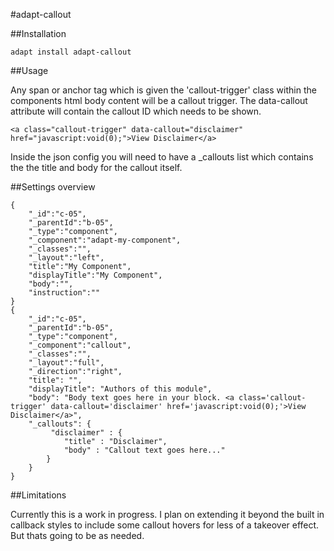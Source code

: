 #adapt-callout

##Installation

```adapt install adapt-callout```


##Usage

Any span or anchor tag which is given the 'callout-trigger' class within the components html body content will be a callout trigger. The data-callout attribute will contain the callout ID which needs to be shown.

```
<a class="callout-trigger" data-callout="disclaimer" href="javascript:void(0);">View Disclaimer</a>
```

Inside the json config you will need to have a _callouts list which contains the the title and body for the callout itself.


##Settings overview

```
{
    "_id":"c-05",
    "_parentId":"b-05",
    "_type":"component",
    "_component":"adapt-my-component",
    "_classes":"",
    "_layout":"left",
    "title":"My Component",
    "displayTitle":"My Component",
    "body":"",
    "instruction":""
}
{
    "_id":"c-05",
    "_parentId":"b-05",
    "_type":"component",
    "_component":"callout",
    "_classes":"",
    "_layout":"full",
    "_direction":"right",        
    "title": "",
    "displayTitle": "Authors of this module",
    "body": "Body text goes here in your block. <a class='callout-trigger' data-callout='disclaimer' href='javascript:void(0);'>View Disclaimer</a>",
    "_callouts": {
         "disclaimer" : {
            "title" : "Disclaimer",
            "body" : "Callout text goes here..."
        }
    }
}
```


##Limitations

Currently this is a work in progress. I plan on extending it beyond the built in callback styles to include some callout hovers for less of a takeover effect. But thats going to be as needed.

